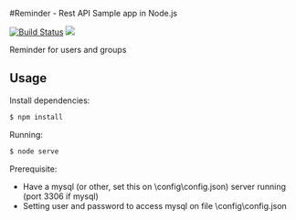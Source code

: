 #Reminder - Rest API Sample app in Node.js

[![Build Status](https://travis-ci.org/aldjunior/reminder.svg)](https://travis-ci.org/aldjunior/reminder) <a href="https://codeclimate.com/github/aldjunior/reminder"><img src="https://codeclimate.com/github/aldjunior/reminder/badges/gpa.svg" /></a>

Reminder for users and groups

## Usage

Install dependencies:
```bash
$ npm install
```

Running:

```bash
$ node serve
```

Prerequisite:
  * Have a mysql (or other, set this on \config\config.json) server running (port 3306 if mysql)
  * Setting user and password to access mysql on file \config\config.json

